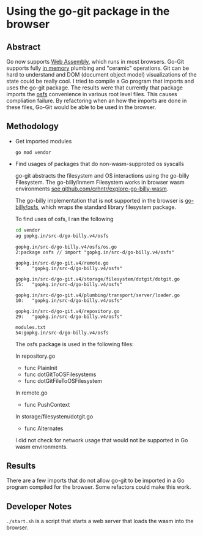 # Using the go-git package in the browser

## Abstract

Go now supports [Web Assembly]((https://github.com/golang/go/wiki/WebAssembly)), which runs in most browsers.
Go-Git supports fully [in memory](https://github.com/src-d/go-git#in-memory-example) plumbing and "ceramic" operations.
Git can be hard to understand and DOM (document object model) visualizations of the state could be really cool.
I tried to compile a Go program that imports and uses the go-git package. The results were that currently
that package imports the [osfs](gopkg.in/src-d/go-billy.v4/osfs) convenience in various root level files. This causes compliation failure.
By refactoring when an how the imports are done in these files, Go-Git would be able to be used in the browser.

## Methodology

- Get imported modules

  `go mod vendor`

- Find usages of packages that do non-wasm-supproted os syscalls

  go-git abstracts the filesystem and OS interactions using the go-billy Filesystem. 
  The go-billy/inmem Filesystem works in browser wasm environments [see github.com/crhntr/explore-go-billy-wasm](https://github.com/crhntr/explore-go-billy-wasm).
  
  The go-billy implementation that is not supported in the browser is [go-billy/osfs](gopkg.in/src-d/go-billy.v4/osfs), which wraps the standard library filesystem package.
  
  To find uses of osfs, I ran the following
  
  ```sh
  cd vendor
  ag gopkg.in/src-d/go-billy.v4/osfs
  ```
  
  ```
  gopkg.in/src-d/go-billy.v4/osfs/os.go
  2:package osfs // import "gopkg.in/src-d/go-billy.v4/osfs"

  gopkg.in/src-d/go-git.v4/remote.go
  9:	"gopkg.in/src-d/go-billy.v4/osfs"

  gopkg.in/src-d/go-git.v4/storage/filesystem/dotgit/dotgit.go
  15:	"gopkg.in/src-d/go-billy.v4/osfs"

  gopkg.in/src-d/go-git.v4/plumbing/transport/server/loader.go
  10:	"gopkg.in/src-d/go-billy.v4/osfs"

  gopkg.in/src-d/go-git.v4/repository.go
  29:	"gopkg.in/src-d/go-billy.v4/osfs"

  modules.txt
  54:gopkg.in/src-d/go-billy.v4/osfs
  ```
  
  The osfs package is used in the following files:
  
  In repository.go
  - func PlainInit
  - func dotGitToOSFilesystems
  - func dotGitFileToOSFilesystem
  
  In remote.go
  - func PushContext
  
  In storage/filesystem/dotgit.go
  - func Alternates
  
  I did not check for network usage that would not be supported in Go wasm environments.

## Results

There are a few imports that do not allow go-git to be imported in a Go program compiled for the browser. Some refactors could make this work.

## Developer Notes

`./start.sh` is a script that starts a web server that loads the wasm into the browser.
